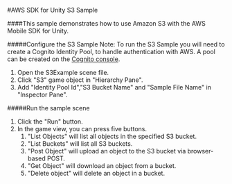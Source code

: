 #AWS SDK for Unity S3 Sample

####This sample demonstrates how to use Amazon S3 with the AWS Mobile SDK for Unity. 

#####Configure the S3 Sample
Note: To run the S3 Sample you will need to create a Cognito Identity Pool, to handle authentication with AWS.  A pool can be created on the [Cognito console]( https://console.aws.amazon.com/cognito/home).
1. Open the S3Example scene file.
2. Click "S3" game object in "Hierarchy Pane".
3. Add "Identity Pool Id","S3 Bucket Name" and "Sample File Name" in "Inspector Pane".


#####Run the sample scene
1. Click the "Run" button. 
2. In the game view, you can press five buttons. 
	1. "List Objects" will list all objects in the specified S3 bucket. 
	2. "List Buckets" will list all S3 buckets. 
	3. "Post Object" will upload an object to the S3 bucket via browser-based POST. 
	4. "Get Object" will download an object from a bucket. 
	5. "Delete object" will delete an object in a bucket.
